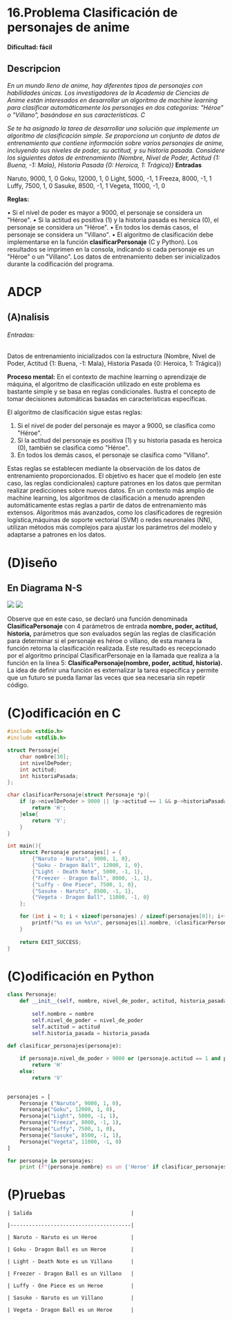 # 16.Problema Clasificación de personajes de anime 

#### Dificultad: fácil

## Descripcion
*En un mundo lleno de anime, hay diferentes tipos de personajes con habilidades únicas. Los investigadores de la Academia de Ciencias de Anime están interesados en desarrollar un algoritmo de machine learning para clasificar automáticamente los personajes en dos categorías: "Héroe" o "Villano", basándose en sus características. C*

*Se te ha asignado la tarea de desarrollar una solución que implemente un algoritmo de clasificación simple. Se proporciona un conjunto de datos de entrenamiento que contiene información sobre varios personajes de anime, incluyendo sus niveles de poder, su actitud, y su historia pasada. Considere los siguientes datos de entrenamiento (Nombre, Nivel de Poder, Actitud {1: Buena, -1: Mala}, Historia Pasada {0: Heroica, 1: Trágica})*
**Entradas**
    
Naruto, 9000, 1, 0
Goku, 12000, 1, 0
Light, 5000, -1, 1
Freeza, 8000, -1, 1
Luffy, 7500, 1, 0
Sasuke, 8500, -1, 1
Vegeta, 11000, -1, 0

**Reglas:**
    
•	Si el nivel de poder es mayor a 9000, el personaje se considera un "Héroe".
•	Si la actitud es positiva (1) y la historia pasada es heroica (0), el personaje se considera un "Héroe".
•	En todos los demás casos, el personaje se considera un "Villano".
•	El algoritmo de clasificación debe implementarse en la función **clasificarPersonaje** (C y Python). Los resultados se imprimen en la consola, indicando si cada personaje es un "Héroe" o un "Villano". Los datos de entrenamiento deben ser inicializados durante la codificación del programa.
 
# ADCP

## (A)nalisis

###### Entradas: 
Datos de entrenamiento inicializados con la estructura (Nombre, Nivel de Poder, Actitud {1: Buena, -1: Mala}, Historia Pasada {0: Heroica, 1: Trágica}) 


**Proceso mental:**
En el contexto de machine learning o aprendizaje de máquina, el algoritmo de clasificación utilizado en este problema es bastante simple y se basa en reglas condicionales. Ilustra el concepto de tomar decisiones automáticas basadas en características específicas.

El algoritmo de clasificación sigue estas reglas:

1.	Si el nivel de poder del personaje es mayor a 9000, se clasifica como "Héroe".
2.	Si la actitud del personaje es positiva (1) y su historia pasada es heroica (0), también se clasifica como "Héroe".
3.	En todos los demás casos, el personaje se clasifica como "Villano".

Estas reglas se establecen mediante la observación de los datos de entrenamiento proporcionados. El objetivo es hacer que el modelo (en este caso, las reglas condicionales) capture patrones en los datos que permitan realizar predicciones sobre nuevos datos. En un contexto más amplio de machine learning, los algoritmos de clasificación a menudo aprenden automáticamente estas reglas a partir de datos de entrenamiento más extensos. Algoritmos más avanzados, como los clasificadores de regresión logística,máquinas de soporte vectorial (SVM) o redes neuronales (NN), utilizan métodos más complejos para ajustar los parámetros del modelo y adaptarse a patrones en los datos.

# (D)iseño

## En Diagrama N-S

![](Imagen.png)
![](Imagen2.png)

Observe que en este caso, se declaró una función denominada **ClasificaPersonaje** con 4 parámetros de entrada **nombre, poder, actitud, historia,** parámetros que son evaluados según las reglas de clasificación para determinar si el personaje es héroe o villano, de esta manera la función retorna la clasificación realizada. Este resultado es recepcionado por el algoritmo principal ClasificarPersonaje en la llamada que realiza a la función en la línea 5: **ClasificaPersonaje(nombre, poder, actitud, historia).** La idea de definir una función es externalizar la tarea específica y permite que un futuro se pueda llamar las veces que sea necesaria sin repetir código. 

# (C)odificación en C
```c
#include <stdio.h>
#include <stdlib.h>

struct Personaje{
    char nombre[30];
    int nivelDePoder;
    int actitud;
    int historiaPasada;
};

char clasificarPersonaje(struct Personaje *p){
    if (p->nivelDePoder > 9000 || (p->actitud == 1 && p->historiaPasada == 0)){
        return 'H';
    }else{
        return 'V';
    }
}

int main(){
    struct Personaje personajes[] = {
        {"Naruto - Naruto", 9000, 1, 0},
        {"Goku - Dragon Ball", 12000, 1, 0},
        {"Light - Death Note", 5000, -1, 1},
        {"Freezer - Dragon Ball", 8000, -1, 1},
        {"Luffy - One Piece", 7500, 1, 0},
        {"Sasuke - Naruto", 8500, -1, 1},
        {"Vegeta - Dragon Ball", 11000, -1, 0}
    };

    for (int i = 0; i < sizeof(personajes) / sizeof(personajes[0]); i++){
        printf("%s es un %s\n", personajes[i].nombre, (clasificarPersonaje(&personajes[i]) == 'H') ? "Heroe" : "Villano");
    }
    
    return EXIT_SUCCESS;
}
```
# (C)odificación en Python
```py
class Personaje:
    def __init__(self, nombre, nivel_de_poder, actitud, historia_pasada):
        
        self.nombre = nombre
        self.nivel_de_poder = nivel_de_poder
        self.actitud = actitud
        self.historia_pasada = historia_pasada 

def clasificar_personajes(personaje):
    
    if personaje.nivel_de_poder > 9000 or (personaje.actitud == 1 and personaje.historia_pasada == 0):
        return 'H'
    else:
        return 'V'
    

personajes = [ 
    Personaje ("Naruto", 9000, 1, 0),
    Personaje("Goku", 12000, 1, 0),
    Personaje("Light", 5000, -1, 1),
    Personaje("Freeza", 8000, -1, 1),
    Personaje("Luffy", 7500, 1, 0),
    Personaje("Sasuke", 8500, -1, 1),
    Personaje("Vegeta", 11000, -1, 0)
]

for personaje in personajes:
    print (f"{personaje.nombre} es un {'Heroe' if clasificar_personajes(personaje)== 'H' else 'Villano'}")
```
# (P)ruebas

    | Salida                                |
      
    |---------------------------------------|
      
    | Naruto - Naruto es un Heroe           |
      
    | Goku - Dragon Ball es un Heroe        |
      
    | Light - Death Note es un Villano      |
      
    | Freezer - Dragon Ball es un Villano   |
      
    | Luffy - One Piece es un Heroe         |
      
    | Sasuke - Naruto es un Villano         |
      
    | Vegeta - Dragon Ball es un Heroe      |
